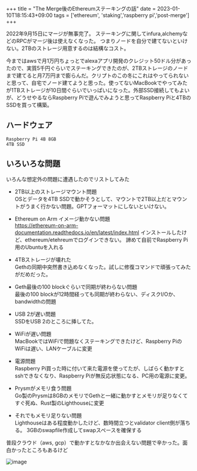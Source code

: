 +++
title = "The Merge後のEthereumステーキングの話"
date = 2023-01-10T18:15:43+09:00
tags = ['ethereum', 'staking','raspberry pi','post-merge']
+++

2022年9月15日にマージが無事完了。
ステーキングに関してinfura,alchemyなどのRPCがマージ後は使えなくなった。
つまりノードを自分で建てないといけない。2TBのストレージ用意するのは結構なコスト。

今まではawsで月1万円ちょっとでalexaアプリ開発のクレジット50ドル分があったので、実質5千円ぐらいでステーキングできたのが、2TBストレージのノードまで建てると月7万円まで膨らんだ。クリプトのこの冬にこれはやってられないと思って、自宅でノード建てようと思った。使ってないMacBookでやってみたが1TBストレージが10日間ぐらいでいっぱいになった。外部SSD接続してもよいが、どうせやるならRaspberry Piで遊んでみようと思ってRaspberry Piと4TBのSSDを買って構築。

## ハードウェア
```
Raspberry Pi 4B 8GB
4TB SSD
```

## いろいろな問題
いろんな想定外の問題に遭遇したのでリストしてみた

* 2TB以上のストレージマウント問題  
OSとデータを4TB SSDで動かそうとして、マウントで2TB以上だとマウントがうまく行かない問題。GPTフォーマットにしないといけない。

* Ethereum on Arm イメージ動かない問題  
https://ethereum-on-arm-documentation.readthedocs.io/en/latest/index.html
インストールしたけど、ethereum/etehreumでログインできない。
諦めて自前でRaspberry Pi用のUbuntuを入れる

* 4TBストレージが壊れた  
Gethの同期中突然書き込めなくなった。試しに修復コマンドで頑張ってみたがだめだった。

* Geth最後の100 blockぐらいで同期が終わらない問題  
最後の100 blockが12時間経っても同期が終わらない、ディスクI/Oか、bandwidthの問題

* USB 2が遅い問題  
SSDをUSB 2のところに挿してた。

* WiFiが遅い問題  
MacBookではWiFiで問題なくステーキングできたけど、Raspberry PiのWiFiは遅い、LANケーブルに変更

* 電源問題  
Raspberry Pi買った時に付いて来た電源を使ってたが、しばらく動かすとsshできなくなり、Raspberry Piが無反応状態になる、PC用の電源に変更。

* Prysmがメモリ食う問題  
Go製のPrysmは8GBのメモリでGethと一緒に動かすとメモリが足りなくてすぐ死ぬ、Rust製のLighthouseに変更

* それでもメモリ足りない問題  
Lighthouseはある程度動かしたけど、数時間立つとvalidator client側が落ちる。
3GBのswapfile作成してswapスペースを確保する

普段クラウド（aws, gcp）で動かすとなかなか出会えない問題で辛かった。面白かったところもあるけど

![image](/images/post/2023-01-10/raspberry-pi.png)
